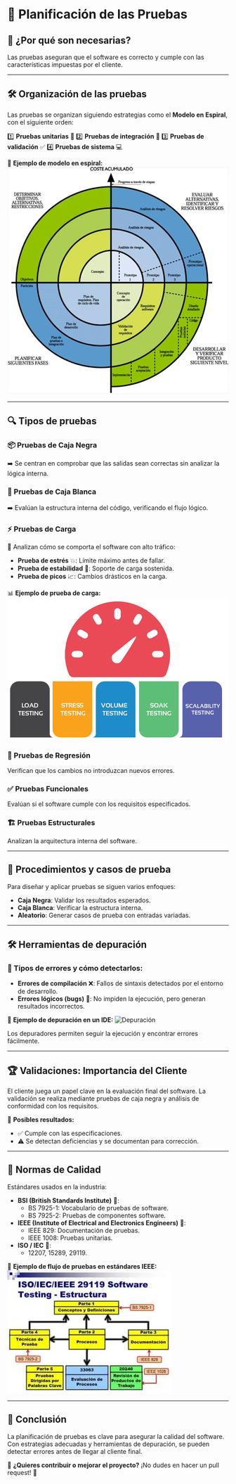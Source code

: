 # 📌 Planificación de las Pruebas

## 🚀 ¿Por qué son necesarias?
Las pruebas aseguran que el software es correcto y cumple con las características impuestas por el cliente.

---

## 🛠️ Organización de las pruebas
Las pruebas se organizan siguiendo estrategias como el **Modelo en Espiral**, con el siguiente orden:

1️⃣ **Pruebas unitarias** 🧩
2️⃣ **Pruebas de integración** 🔄
3️⃣ **Pruebas de validación** ✅
4️⃣ **Pruebas de sistema** 💻

📌 **Ejemplo de modelo en espiral:**
![Modelo en Espiral](/img/Modelo_Espiral.png)

---

## 🔍 Tipos de pruebas

### 📦 Pruebas de Caja Negra
➡️ Se centran en comprobar que las salidas sean correctas sin analizar la lógica interna.

### 🔎 Pruebas de Caja Blanca
➡️ Evalúan la estructura interna del código, verificando el flujo lógico.

### ⚡ Pruebas de Carga
📌 Analizan cómo se comporta el software con alto tráfico:

- **Prueba de estrés** 💥: Límite máximo antes de fallar.
- **Prueba de estabilidad** 🔄: Soporte de carga sostenida.
- **Prueba de picos** 📈: Cambios drásticos en la carga.

📊 **Ejemplo de prueba de carga:**
![Pruebas de carga](/img/Pruebas_Carga.png)

### 🔄 Pruebas de Regresión
Verifican que los cambios no introduzcan nuevos errores.

### ✅ Pruebas Funcionales
Evalúan si el software cumple con los requisitos especificados.

### 🏗️ Pruebas Estructurales
Analizan la arquitectura interna del software.

---

## 📝 Procedimientos y casos de prueba
Para diseñar y aplicar pruebas se siguen varios enfoques:

- **Caja Negra**: Validar los resultados esperados.
- **Caja Blanca**: Verificar la estructura interna.
- **Aleatorio**: Generar casos de prueba con entradas variadas.

---

## 🛠️ Herramientas de depuración
### 🐞 Tipos de errores y cómo detectarlos:
- **Errores de compilación** ❌: Fallos de sintaxis detectados por el entorno de desarrollo.
- **Errores lógicos (bugs)** 🐛: No impiden la ejecución, pero generan resultados incorrectos.

📌 **Ejemplo de depuración en un IDE:**
![Depuración](/img/Depuración.png)

Los depuradores permiten seguir la ejecución y encontrar errores fácilmente.

---

## 🏆 Validaciones: Importancia del Cliente
El cliente juega un papel clave en la evaluación final del software. La validación se realiza mediante pruebas de caja negra y análisis de conformidad con los requisitos.

📌 **Posibles resultados:**
- ✅ Cumple con las especificaciones.
- ⚠️ Se detectan deficiencias y se documentan para corrección.

---

## 📏 Normas de Calidad
Estándares usados en la industria:

- **BSI (British Standards Institute)** 📘:
  - BS 7925-1: Vocabulario de pruebas de software.
  - BS 7925-2: Pruebas de componentes software.
- **IEEE (Institute of Electrical and Electronics Engineers)** 📗:
  - IEEE 829: Documentación de pruebas.
  - IEEE 1008: Pruebas unitarias.
- **ISO / IEC** 📕:
  - 12207, 15289, 29119.

📌 **Ejemplo de flujo de pruebas en estándares IEEE:**
![IEEE Pruebas](/img/IIEE_Pruebas.png)

---

## 🎯 Conclusión
La planificación de pruebas es clave para asegurar la calidad del software. Con estrategias adecuadas y herramientas de depuración, se pueden detectar errores antes de llegar al cliente final.

🔗 **¿Quieres contribuir o mejorar el proyecto?** ¡No dudes en hacer un pull request! 🚀
